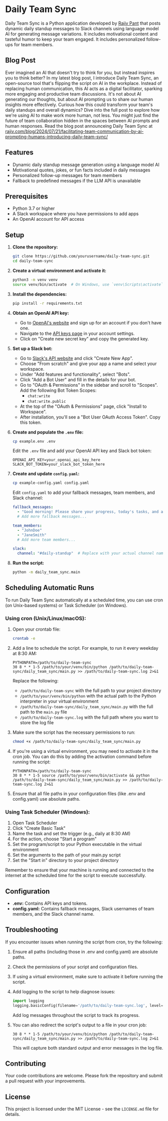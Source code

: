 # Daily Team Sync

Daily Team Sync is a Python application developed by [Rajiv Pant](https://rajiv.com/) that posts dynamic daily standup messages to Slack channels using language model AI for generating message variations. It includes motivational content and tasteful humor to keep your team engaged. It includes personalized follow-ups for team members.

## Blog Post
Ever imagined an AI that doesn't try to think for you, but instead inspires you to think better? In my latest blog post, I introduce Daily Team Sync, an open-source tool that's flipping the script on AI in the workplace. Instead of replacing human communication, this AI acts as a digital facilitator, sparking more engaging and productive team discussions. It's not about AI generating our thoughts, but about AI prompting us to share our human insights more effectively. Curious how this could transform your team's daily standups and overall dynamics? Dive into the full post to explore how we're using AI to make work more human, not less. You might just find the future of team collaboration hidden in the spaces between AI prompts and human responses. Read the blog post announceing Daily Team Sync at
[rajiv.com/blog/2024/07/21/facilitating-team-communication-by-ai-prompting-humans-introducing-daily-team-sync/](https://rajiv.com/blog/2024/07/21/facilitating-team-communication-by-ai-prompting-humans-introducing-daily-team-sync/)

## Features
- Dynamic daily standup message generation using a language model AI
- Motivational quotes, jokes, or fun facts included in daily messages
- Personalized follow-up messages for team members
- Fallback to predefined messages if the LLM API is unavailable

## Prerequisites
- Python 3.7 or higher
- A Slack workspace where you have permissions to add apps
- An OpenAI account for API access

## Setup
1. **Clone the repository:**
   ```sh
   git clone https://github.com/yourusername/daily-team-sync.git
   cd daily-team-sync
   ```

2. **Create a virtual environment and activate it:**
   ```sh
   python3 -m venv venv
   source venv/bin/activate  # On Windows, use `venv\Scripts\activate`
   ```

3. **Install the dependencies:**
   ```sh
   pip install -r requirements.txt
   ```

4. **Obtain an OpenAI API key:**
   - Go to [OpenAI's website](https://openai.com/) and sign up for an account if you don't have one.
   - Navigate to the [API keys page](https://platform.openai.com/account/api-keys) in your account settings.
   - Click on "Create new secret key" and copy the generated key.

5. **Set up a Slack bot:**
   - Go to [Slack's API website](https://api.slack.com/apps) and click "Create New App".
   - Choose "From scratch" and give your app a name and select your workspace.
   - Under "Add features and functionality", select "Bots".
   - Click "Add a Bot User" and fill in the details for your bot.
   - Go to "OAuth & Permissions" in the sidebar and scroll to "Scopes". Add the following Bot Token Scopes:
     - `chat:write`
     - `chat:write.public`
   - At the top of the "OAuth & Permissions" page, click "Install to Workspace".
   - After installation, you'll see a "Bot User OAuth Access Token". Copy this token.

6. **Create and populate the `.env` file:**
   ```sh
   cp example.env .env
   ```
   Edit the `.env` file and add your OpenAI API key and Slack bot token:
   ```
   OPENAI_API_KEY=your_openai_api_key_here
   SLACK_BOT_TOKEN=your_slack_bot_token_here
   ```

7. **Create and update `config.yaml`:**
   ```sh
   cp example-config.yaml config.yaml
   ```
   Edit `config.yaml` to add your fallback messages, team members, and Slack channel:
   ```yaml
   fallback_messages:
     - "Good morning! Please share your progress, today's tasks, and any hurdles you're facing."
     # Add more fallback messages...

   team_members:
     - "JohnDoe"
     - "JaneSmith"
     # Add more team members...

   slack:
     channel: "#daily-standup"  # Replace with your actual channel name
   ```

8. **Run the script:**
   ```sh
   python -m daily_team_sync.main
   ```

## Scheduling Automatic Runs

To run Daily Team Sync automatically at a scheduled time, you can use cron (on Unix-based systems) or Task Scheduler (on Windows).

### Using cron (Unix/Linux/macOS):

1. Open your crontab file:
   ```sh
   crontab -e
   ```

2. Add a line to schedule the script. For example, to run it every weekday at 8:30 AM:
   ```
   PYTHONPATH=/path/to/daily-team-sync
   30 8 * * 1-5 /path/to/your/venv/bin/python /path/to/daily-team-sync/daily_team_sync/main.py >> /path/to/daily-team-sync.log 2>&1
   ```

   Replace the following:
   - `/path/to/daily-team-sync` with the full path to your project directory
   - `/path/to/your/venv/bin/python` with the actual path to the Python interpreter in your virtual environment
   - `/path/to/daily-team-sync/daily_team_sync/main.py` with the full path to the `main.py` file
   - `/path/to/daily-team-sync.log` with the full path where you want to store the log file

3. Make sure the script has the necessary permissions to run:
   ```sh
   chmod +x /path/to/daily-team-sync/daily_team_sync/main.py
   ```

4. If you're using a virtual environment, you may need to activate it in the cron job. You can do this by adding the activation command before running the script:
   ```
   PYTHONPATH=/path/to/daily-team-sync
   30 8 * * 1-5 source /path/to/your/venv/bin/activate && python /path/to/daily-team-sync/daily_team_sync/main.py >> /path/to/daily-team-sync.log 2>&1
   ```

5. Ensure that all file paths in your configuration files (like .env and config.yaml) use absolute paths.

### Using Task Scheduler (Windows):

1. Open Task Scheduler
2. Click "Create Basic Task"
3. Name the task and set the trigger (e.g., daily at 8:30 AM)
4. For the action, choose "Start a program"
5. Set the program/script to your Python executable in the virtual environment
6. Set the arguments to the path of your main.py script
7. Set the "Start in" directory to your project directory

Remember to ensure that your machine is running and connected to the internet at the scheduled time for the script to execute successfully.

## Configuration
- **.env:** Contains API keys and tokens.
- **config.yaml:** Contains fallback messages, Slack usernames of team members, and the Slack channel name.

## Troubleshooting

If you encounter issues when running the script from cron, try the following:

1. Ensure all paths (including those in .env and config.yaml) are absolute paths.
2. Check the permissions of your script and configuration files.
3. If using a virtual environment, make sure to activate it before running the script.
4. Add logging to the script to help diagnose issues:

   ```python
   import logging
   logging.basicConfig(filename='/path/to/daily-team-sync.log', level=logging.DEBUG)
   ```

   Add log messages throughout the script to track its progress.

5. You can also redirect the script's output to a file in your cron job:
   ```
   30 8 * * 1-5 /path/to/your/venv/bin/python /path/to/daily-team-sync/daily_team_sync/main.py >> /path/to/daily-team-sync.log 2>&1
   ```

   This will capture both standard output and error messages in the log file.

## Contributing
Your code contributions are welcome. Please fork the repository and submit a pull request with your improvements.

## License
This project is licensed under the MIT License - see the `LICENSE.md` file for details.
